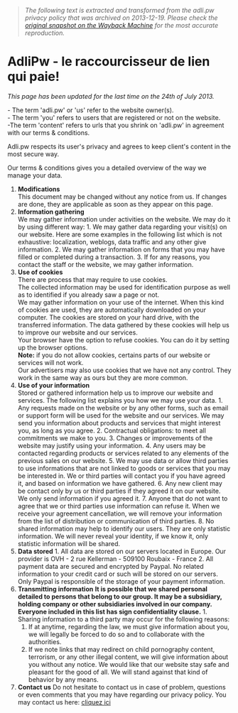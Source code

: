 > *The following text is extracted and transformed from the adli.pw privacy policy that was archived on 2013-12-19. Please check the [original snapshot on the Wayback Machine](https://web.archive.org/web/20131219140447id_/http%3A//adli.pw/privacy.html) for the most accurate reproduction.*

# AdliPw - le raccourcisseur de lien qui paie!

_This page has been updated for the last time on the 24th of July 2013._

\- The term 'adli.pw' or 'us' refer to the website owner(s).  
\- The term 'you' refers to users that are registered or not on the website.  
-The term 'content' refers to urls that you shrink on 'adli.pw' in agreement with our terms & conditions.

Adli.pw respects its user's privacy and agrees to keep client's content in the most secure way.

Our terms & conditions gives you a detailed overview of the way we manage your data.

  1. **Modifications**  
This document may be changed without any notice from us. If changes are done, they are applicable as soon as they appear on this page. 
  2. **Information gathering**  
We may gather information under activities on the website. We may do it by using different way: 
    1. We may gather data regarding your visit(s) on our website. Here are some examples in the following list which is not exhaustive: localization, weblogs, data traffic and any other give information.
    2. We may gather information on forms that you may have filled or completed during a transaction.
    3. If for any reasons, you contact the staff or the website, we may gather information.
  3. **Use of cookies**  
There are process that may require to use cookies.  
The collected information may be used for identification purpose as well as to identified if you already saw a page or not.  
We may gather information on your use of the internet. When this kind of cookies are used, they are automatically downloaded on your computer. The cookies are stored on your hard drive, with the transferred information. The data gathered by these cookies will help us to improve our website and our services.  
Your browser have the option to refuse cookies. You can do it by setting up the browser options.  
**Note:** if you do not allow cookies, certains parts of our website or services will not work.  
Our advertisers may also use cookies that we have not any control. They work in the same way as ours but they are more common. 
  4. **Use of your information**  
Stored or gathered information help us to improve our website and services. The following list explains you how we may use your data. 
    1. Any requests made on the website or by any other forms, such as email or support form will be used for the website and our services. We may send you information about products and services that might interest you, as long as you agree.
    2. Contractual obligations: to meet all commitments we make to you.
    3. Changes or improvements of the website may justify using your information.
    4. Any users may be contacted regarding products or services related to any elements of the previous sales on our website.
    5. We may use data or allow third parties to use informations that are not linked to goods or services that you may be interested in. We or third parties will contact you if you have agreed it, and based on information we have gathered.
    6. Any new client may be contact only by us or third parties if they agreed it on our website. We only send information if you agreed it.
    7. Anyone that do not want to agree that we or third parties use information can refuse it. When we receive your agreement cancellation, we will remove your information from the list of distribution or communication of third parties.
    8. No shared information may help to identify our users. They are only statistic information. We will never reveal your identity, if we know it, only statistic information will be shared.
  5. **Data stored**
    1. All data are stored on our servers located in Europe. Our provider is OVH - 2 rue Kellerman - 509100 Roubaix - France
    2. All payment data are secured and encrypted by Paypal. No related information to your credit card or such will be stored on our servers. Only Paypal is responsible of the storage of your payment information.
  6. **Transmitting information** **It is possible that we shared personal detailed to persons that belong to our group. It may be a subsidiary, holding company or other subsidiaries involved in our company. Everyone included in this list has sign confidentiality clause.**
    1. Sharing information to a third party may occur for the following reasons:
      1. If at anytime, regarding the law, we must give information about you, we will legally be forced to do so and to collaborate with the authorities.
      2. If we note links that may redirect on child pornography content, terrorism, or any other illegal content, we will give information about you without any notice. We would like that our website stay safe and pleasant for the good of all. We will stand against that kind of behavior by any means.
  7. **Contact us** Do not hesitate to contact us in case of problem, questions or even comments that you may have regarding our privacy policy. You may contact us here: [cliquez ici](http://helpdesk.adli.pw/)


